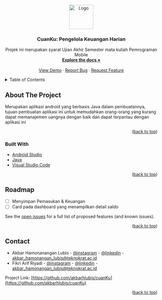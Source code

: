 <div id="top"></div>
<!--
*** Thanks for checking out the Best-README-Template. If you have a suggestion
*** that would make this better, please fork the repo and create a pull request
*** or simply open an issue with the tag "enhancement".
*** Don't forget to give the project a star!
*** Thanks again! Now go create something AMAZING! :D
-->



<!-- PROJECT SHIELDS -->
<!--
*** I'm using markdown "reference style" links for readability.
*** Reference links are enclosed in brackets [ ] instead of parentheses ( ).
*** See the bottom of this document for the declaration of the reference variables
*** for contributors-url, forks-url, etc. This is an optional, concise syntax you may use.
*** https://www.markdownguide.org/basic-syntax/#reference-style-links
-->
<!-- PROJECT LOGO -->
<br />
<div align="center">
  <a href="https://github.com/akbarhlubis/cuanKu">
    <img src="https://upload.wikimedia.org/wikipedia/commons/thumb/a/a0/UNIVERSITASTEKNOKRAT.png/1200px-UNIVERSITASTEKNOKRAT.png" alt="Logo" width="80" height="80">
  </a>

<h3 align="center">CuanKu: Pengelola Keuangan Harian</h3>

  <p align="center">
    Projek ini merupakan syarat Ujian Akhir Semester mata kuliah Pemrograman Mobile
    <br />
    <a href="https://github.com/akbarhlubis/cuanKu"><strong>Explore the docs »</strong></a>
    <br />
    <br />
    <a href="https://github.com/akbarhlubis/cuanKu">View Demo</a>
    ·
    <a href="https://github.com/akbarlubis/cuanKu/issues">Report Bug</a>
    ·
    <a href="https://github.com/akbarhlubis/cuanKu/issues">Request Feature</a>
  </p>
</div>



<!-- TABLE OF CONTENTS -->
<details>
  <summary>Table of Contents</summary>
  <ol>
    <li>
      <a href="#about-the-project">About The Project</a>
      <ul>
        <li><a href="#built-with">Built With</a></li>
      </ul>
    </li>
    <li>
      <a href="#getting-started">Getting Started</a>
      <ul>
        <li><a href="#prerequisites">Prerequisites</a></li>
        <li><a href="#installation">Installation</a></li>
      </ul>
    </li>
    <li><a href="#usage">Usage</a></li>
    <li><a href="#roadmap">Roadmap</a></li>
    <li><a href="#contributing">Contributing</a></li>
    <li><a href="#license">License</a></li>
    <li><a href="#contact">Contact</a></li>
    <li><a href="#acknowledgments">Acknowledgments</a></li>
  </ol>
</details>



<!-- ABOUT THE PROJECT -->
## About The Project

<!-- [![Product Name Screen Shot][product-screenshot]](https://example.com) -->

Merupakan aplikasi android yang berbasis Java dalam pembuatannya, tujuan pembuatan aplikasi ini untuk memudahkan orang-orang yang kurang dapat memanajemen uangnya dengan baik dan dapat terpantau dengan aplikasi ini

<p align="right">(<a href="#top">back to top</a>)</p>



### Built With

* [Android Studio](https://nextjs.org/)
* [Java](https://reactjs.org/)
* [Visual Studio Code](https://vuejs.org/)

<p align="right">(<a href="#top">back to top</a>)</p>

<!-- ROADMAP -->
## Roadmap

- [ ] Menyimpan Pemasukan & Keuangan
- [ ] Card pada dashboard yang menampilkan detail saldo

See the [open issues](https://github.com/akbarhlubis/cuanKu/issues) for a full list of proposed features (and known issues).

<p align="right">(<a href="#top">back to top</a>)</p>
<!-- CONTACT -->

## Contact

- Akbar Hamonanangan Lubis - [@instagram](https://instagram.com/akbarhlubis1) - [@linkedin](https://www.linkedin.com/in/akbar-hamonangan-lubis-81477a207/) - akbar_hamonangan_lubis@teknokrat.ac.id
- Fikri Arif Riyadi - [@instagram](https://instagram.com/akbarhlubis1) - [@linkedin](https://www.linkedin.com/in/akbar-hamonangan-lubis-81477a207/) - akbar_hamonangan_lubis@teknokrat.ac.id

Project Link: [https://github.com/akbarhlubis/cuanKu](https://github.com/akbarhlubis/cuanKu)

<p align="right">(<a href="#top">back to top</a>)</p>


<!-- MARKDOWN LINKS & IMAGES -->
<!-- https://www.markdownguide.org/basic-syntax/#reference-style-links -->
[contributors-shield]: https://img.shields.io/github/contributors/akbarhlubis/cuanKu.svg?style=for-the-badge
[contributors-url]: https://github.com/akbarhlubis/cuanKu/graphs/contributors
[forks-shield]: https://img.shields.io/github/forks/akbarhlubis/cuanKu.svg?style=for-the-badge
[forks-url]: https://github.com/akbarhlubis/cuanKu/network/members
[stars-shield]: https://img.shields.io/github/stars/akbarhlubis/cuanKu.svg?style=for-the-badge
[stars-url]: https://github.com/akbarhlubis/cuanKu/stargazers
[issues-shield]: https://img.shields.io/github/issues/akbarhlubis/cuanKu.svg?style=for-the-badge
[issues-url]: https://github.com/akbarhlubis/cuanKu/issues
[license-shield]: https://img.shields.io/github/license/akbarhlubis/cuanKu.svg?style=for-the-badge
[license-url]: https://github.com/akbarhlubis/cuanKu/blob/master/LICENSE.txt
[linkedin-shield]: https://img.shields.io/badge/-LinkedIn-black.svg?style=for-the-badge&logo=linkedin&colorB=555
[linkedin-url]: https://linkedin.com/in/linkedin_username
[product-screenshot]: images/screenshot.png
